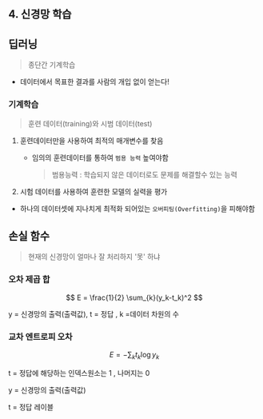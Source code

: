 ## 4. 신경망 학습

## 딥러닝 

> 종단간 기계학습

* 데이터에서 목표한 결과를 사람의 개입 없이 얻는다!



### 기계학습

> 훈련 데이터(training)와 시범 데이터(test)

1. 훈련데이터만을 사용하여 최적의 매개변수를 찾음 

   * 임의의 훈련데이터를 통하여 `범용 능력` 높여야함

     >  범용능력 : 학습되지 않은 데이터로도 문제를 해결할수 있는 능력

2. 시험 데이터를 사용하여 훈련한 모델의 실력을 평가

* 하나의 데이터셋에 지나치게 최적화 되어있는 `오버피팅(Overfitting)`을 피해야함



## 손실 함수

> 현재의 신경망이 얼마나 잘 처리하지 '못' 하냐



### 오차 제곱 합

$$
E = \frac{1}{2} \sum_{k}(y_k-t_k)^2
$$

y = 신경망의 출력(출력값), t = 정답 ,  k =데이터 차원의 수

### 교차 엔트로피 오차

$$
E = -\sum_{k}t_k \log y_k
$$

t = 정답에 해당하는 인덱스원소는 1 , 나머지는 0

y = 신경망의 출력(출력값)

t = 정답 레이블